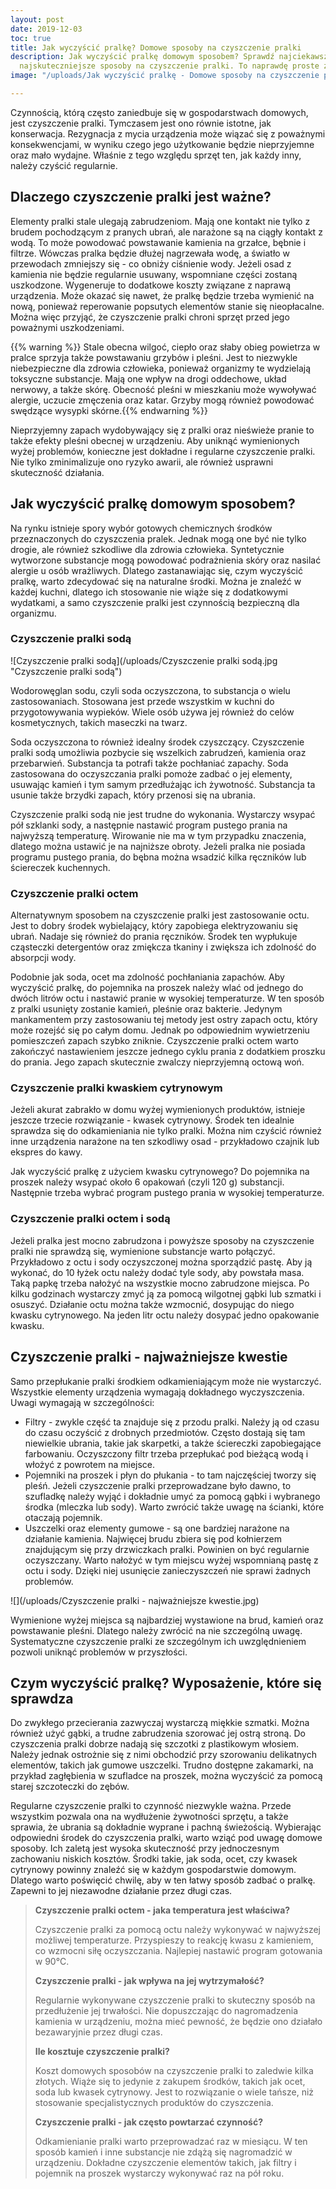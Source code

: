 ```yaml
---
layout: post
date: 2019-12-03
toc: true
title: Jak wyczyścić pralkę? Domowe sposoby na czyszczenie pralki
description: Jak wyczyścić pralkę domowym sposobem? Sprawdź najciekawsze i jednocześnie
  najskuteczniejsze sposoby na czyszczenie pralki. To naprawdę proste zadanie.
image: "/uploads/Jak wyczyścić pralkę - Domowe sposoby na czyszczenie pralki.jpg"

---
```

Czynnością, którą często zaniedbuje się w gospodarstwach domowych, jest czyszczenie pralki. Tymczasem jest ono równie istotne, jak konserwacja. Rezygnacja z mycia urządzenia może wiązać się z poważnymi konsekwencjami, w wyniku czego jego użytkowanie będzie nieprzyjemne oraz mało wydajne. Właśnie z tego względu sprzęt ten, jak każdy inny, należy czyścić regularnie.

## Dlaczego czyszczenie pralki jest ważne?

Elementy pralki stale ulegają zabrudzeniom. Mają one kontakt nie tylko z brudem pochodzącym z pranych ubrań, ale narażone są na ciągły kontakt z wodą. To może powodować powstawanie kamienia na grzałce, bębnie i filtrze. Wówczas pralka będzie dłużej nagrzewała wodę, a światło w przewodach zmniejszy się - co obniży ciśnienie wody. Jeżeli osad z kamienia nie będzie regularnie usuwany, wspomniane części zostaną uszkodzone. Wygeneruje to dodatkowe koszty związane z naprawą urządzenia. Może okazać się nawet, że pralkę będzie trzeba wymienić na nową, ponieważ reperowanie popsutych elementów stanie się nieopłacalne. Można więc przyjąć, że czyszczenie pralki chroni sprzęt przed jego poważnymi uszkodzeniami.

{{% warning %}} Stale obecna wilgoć, ciepło oraz słaby obieg powietrza w pralce sprzyja także powstawaniu grzybów i pleśni. Jest to niezwykle niebezpieczne dla zdrowia człowieka, ponieważ organizmy te wydzielają toksyczne substancje. Mają one wpływ na drogi oddechowe, układ nerwowy, a także skórę. Obecność pleśni w mieszkaniu może wywoływać alergie, uczucie zmęczenia oraz katar. Grzyby mogą również powodować swędzące wysypki skórne.{{% endwarning %}}

Nieprzyjemny zapach wydobywający się z pralki oraz nieświeże pranie to także efekty pleśni obecnej w urządzeniu. Aby uniknąć wymienionych wyżej problemów, konieczne jest dokładne i regularne czyszczenie pralki. Nie tylko zminimalizuje ono ryzyko awarii, ale również usprawni skuteczność działania.

## Jak wyczyścić pralkę domowym sposobem?

Na rynku istnieje spory wybór gotowych chemicznych środków przeznaczonych do czyszczenia pralek. Jednak mogą one być nie tylko drogie, ale również szkodliwe dla zdrowia człowieka. Syntetycznie wytworzone substancje mogą powodować podrażnienia skóry oraz nasilać alergie u osób wrażliwych. Dlatego zastanawiając się, czym wyczyścić pralkę, warto zdecydować się na naturalne środki. Można je znaleźć w każdej kuchni, dlatego ich stosowanie nie wiąże się z dodatkowymi wydatkami, a samo czyszczenie pralki jest czynnością bezpieczną dla organizmu.

### Czyszczenie pralki sodą

![Czyszczenie pralki sodą](/uploads/Czyszczenie pralki sodą.jpg "Czyszczenie pralki sodą")

Wodorowęglan sodu, czyli soda oczyszczona, to substancja o wielu zastosowaniach. Stosowana jest przede wszystkim w kuchni do przygotowywania wypieków. Wiele osób używa jej również do celów kosmetycznych, takich maseczki na twarz.

Soda oczyszczona to również idealny środek czyszczący. Czyszczenie pralki sodą umożliwia pozbycie się wszelkich zabrudzeń, kamienia oraz przebarwień. Substancja ta potrafi także pochłaniać zapachy. Soda zastosowana do oczyszczania pralki pomoże zadbać o jej elementy, usuwając kamień i tym samym przedłużając ich żywotność. Substancja ta usunie także brzydki zapach, który przenosi się na ubrania.

Czyszczenie pralki sodą nie jest trudne do wykonania. Wystarczy wsypać pół szklanki sody, a następnie nastawić program pustego prania na najwyższą temperaturę. Wirowanie nie ma w tym przypadku znaczenia, dlatego można ustawić je na najniższe obroty. Jeżeli pralka nie posiada programu pustego prania, do bębna można wsadzić kilka ręczników lub ściereczek kuchennych.

### Czyszczenie pralki octem

Alternatywnym sposobem na czyszczenie pralki jest zastosowanie octu. Jest to dobry środek wybielający, który zapobiega elektryzowaniu się ubrań. Nadaje się również do prania ręczników. Środek ten wypłukuje cząsteczki detergentów oraz zmiękcza tkaniny i zwiększa ich zdolność do absorpcji wody.

Podobnie jak soda, ocet ma zdolność pochłaniania zapachów. Aby wyczyścić pralkę, do pojemnika na proszek należy wlać od jednego do dwóch litrów octu i nastawić pranie w wysokiej temperaturze. W ten sposób z pralki usunięty zostanie kamień, pleśnie oraz bakterie. Jedynym mankamentem przy zastosowaniu tej metody jest ostry zapach octu, który może rozejść się po całym domu. Jednak po odpowiednim wywietrzeniu pomieszczeń zapach szybko zniknie. Czyszczenie pralki octem warto zakończyć nastawieniem jeszcze jednego cyklu prania z dodatkiem proszku do prania. Jego zapach skutecznie zwalczy nieprzyjemną octową woń.

### Czyszczenie pralki kwaskiem cytrynowym

Jeżeli akurat zabrakło w domu wyżej wymienionych produktów, istnieje jeszcze trzecie rozwiązanie - kwasek cytrynowy. Środek ten idealnie sprawdza się do odkamieniania nie tylko pralki. Można nim czyścić również inne urządzenia narażone na ten szkodliwy osad - przykładowo czajnik lub ekspres do kawy.

Jak wyczyścić pralkę z użyciem kwasku cytrynowego? Do pojemnika na proszek należy wsypać około 6 opakowań (czyli 120 g) substancji. Następnie trzeba wybrać program pustego prania w wysokiej temperaturze.

### Czyszczenie pralki octem i sodą

Jeżeli pralka jest mocno zabrudzona i powyższe sposoby na czyszczenie pralki nie sprawdzą się, wymienione substancje warto połączyć. Przykładowo z octu i sody oczyszczonej można sporządzić pastę. Aby ją wykonać, do 10 łyżek octu należy dodać tyle sody, aby powstała masa. Taką papkę trzeba nałożyć na wszystkie mocno zabrudzone miejsca. Po kilku godzinach wystarczy zmyć ją za pomocą wilgotnej gąbki lub szmatki i osuszyć. Działanie octu można także wzmocnić, dosypując do niego kwasku cytrynowego. Na jeden litr octu należy dosypać jedno opakowanie kwasku.

## Czyszczenie pralki - najważniejsze kwestie

Samo przepłukanie pralki środkiem odkamieniającym może nie wystarczyć. Wszystkie elementy urządzenia wymagają dokładnego wyczyszczenia. Uwagi wymagają w szczególności:

* Filtry - zwykle część ta znajduje się z przodu pralki. Należy ją od czasu do czasu oczyścić z drobnych przedmiotów. Często dostają się tam niewielkie ubrania, takie jak skarpetki, a także ściereczki zapobiegające farbowaniu. Oczyszczony filtr trzeba przepłukać pod bieżącą wodą i włożyć z powrotem na miejsce.
* Pojemniki na proszek i płyn do płukania - to tam najczęściej tworzy się pleśń. Jeżeli czyszczenie pralki przeprowadzane było dawno, to szufladkę należy wyjąć i dokładnie umyć za pomocą gąbki i wybranego środka (mleczka lub sody). Warto zwrócić także uwagę na ścianki, które otaczają pojemnik.
* Uszczelki oraz elementy gumowe - są one bardziej narażone na działanie kamienia. Najwięcej brudu zbiera się pod kołnierzem znajdującym się przy drzwiczkach pralki. Powinien on być regularnie oczyszczany. Warto nałożyć w tym miejscu wyżej wspomnianą pastę z octu i sody. Dzięki niej usunięcie zanieczyszczeń nie sprawi żadnych problemów.

![](/uploads/Czyszczenie pralki - najważniejsze kwestie.jpg)

Wymienione wyżej miejsca są najbardziej wystawione na brud, kamień oraz powstawanie pleśni. Dlatego należy zwrócić na nie szczególną uwagę. Systematyczne czyszczenie pralki ze szczególnym ich uwzględnieniem pozwoli uniknąć problemów w przyszłości.

## Czym wyczyścić pralkę? Wyposażenie, które się sprawdza

Do zwykłego przecierania zazwyczaj wystarczą miękkie szmatki. Można również użyć gąbki, a trudne zabrudzenia szorować jej ostrą stroną. Do czyszczenia pralki dobrze nadają się szczotki z plastikowym włosiem. Należy jednak ostrożnie się z nimi obchodzić przy szorowaniu delikatnych elementów, takich jak gumowe uszczelki. Trudno dostępne zakamarki, na przykład zagłębienia w szufladce na proszek, można wyczyścić za pomocą starej szczoteczki do zębów.

Regularne czyszczenie pralki to czynność niezwykle ważna. Przede wszystkim pozwala ona na wydłużenie żywotności sprzętu, a także sprawia, że ubrania są dokładnie wyprane i pachną świeżością. Wybierając odpowiedni środek do czyszczenia pralki, warto wziąć pod uwagę domowe sposoby. Ich zaletą jest wysoka skuteczność przy jednoczesnym zachowaniu niskich kosztów. Środki takie, jak soda, ocet, czy kwasek cytrynowy powinny znaleźć się w każdym gospodarstwie domowym. Dlatego warto poświęcić chwilę, aby w ten łatwy sposób zadbać o pralkę. Zapewni to jej niezawodne działanie przez długi czas.

> **Czyszczenie pralki octem - jaka temperatura jest właściwa?**
>
> Czyszczenie pralki za pomocą octu należy wykonywać w najwyższej możliwej temperaturze. Przyspieszy to reakcję kwasu z kamieniem, co wzmocni siłę oczyszczania. Najlepiej nastawić program gotowania w 90°C.
>
> **Czyszczenie pralki - jak wpływa na jej wytrzymałość?**
>
> Regularnie wykonywane czyszczenie pralki to skuteczny sposób na przedłużenie jej trwałości. Nie dopuszczając do nagromadzenia kamienia w urządzeniu, można mieć pewność, że będzie ono działało bezawaryjnie przez długi czas.
>
> **Ile kosztuje czyszczenie pralki?**
>
> Koszt domowych sposobów na czyszczenie pralki to zaledwie kilka złotych. Wiąże się to jedynie z zakupem środków, takich jak ocet, soda lub kwasek cytrynowy. Jest to rozwiązanie o wiele tańsze, niż stosowanie specjalistycznych produktów do czyszczenia.
>
> **Czyszczenie pralki - jak często powtarzać czynność?**
>
> Odkamienianie pralki warto przeprowadzać raz w miesiącu. W ten sposób kamień i inne substancje nie zdążą się nagromadzić w urządzeniu. Dokładne czyszczenie elementów takich, jak filtry i pojemnik na proszek wystarczy wykonywać raz na pół roku.